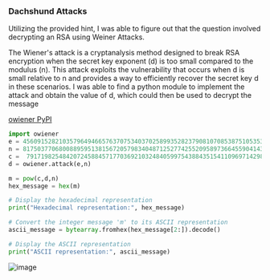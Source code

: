 ### Dachshund Attacks 

Utilizing the provided hint, I was able to figure out that the question involved decrypting an RSA using Weiner Attacks. 

The Wiener's attack is a cryptanalysis method designed to break RSA encryption when the secret key exponent (d) is too small compared to the modulus (n). This attack exploits the vulnerability that occurs when d is small relative to n and provides a way to efficiently recover the secret key d in these scenarios.
I was able to find a python module to implement the attack and obtain the value of d, which could then be used to decrypt the message


[owiener PyPI](https://pypi.org/project/owiener/)


```python
import owiener
e = 45609152821035796494665763707534037025899352823790810708538751053533029836523723118592071179629165493052092708787814365241165169938704285052332217897248102633773711372767931580311837076735229085600106038573652713090805243562849049365008618465344433391378641273861534344377040964225205552637573640770341358143
n = 81750377068008895951381567205798340487125277425520958973664559041434944946989449107159289896313010555656091364450454444047765914035467345929782530518351945222182072722377201454997468540751705779764428478891837751726806870728437927048323512911789761230285643753144682104695757028363367170503099438704784764789
c =  79171982548420724588457177036921032484059975438843515411096971429860840490551512368397970080311168723583481533810092412428826225329956191883343313321449285218348371716759767908554985749487045333442711256725919631042287681603111604662158089839473261317134505485192155061516980098721168646463538234711225376354
d = owiener.attack(e,n)

m = pow(c,d,n)
hex_message = hex(m)

# Display the hexadecimal representation
print("Hexadecimal representation:", hex_message)

# Convert the integer message 'm' to its ASCII representation
ascii_message = bytearray.fromhex(hex_message[2:]).decode()

# Display the ASCII representation
print("ASCII representation:", ascii_message)
```


![image](https://github.com/KarsCode/Cryptonite_PicoCTFTask/assets/117924364/053cd6de-373b-49ef-a164-c04a8c6e5219)

